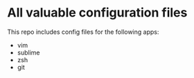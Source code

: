 All valuable configuration files
================================

This repo includes config files for the following apps:

* vim
* sublime
* zsh
* git
